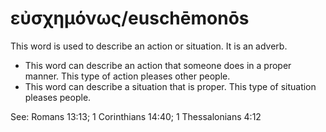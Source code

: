 # εὐσχημόνως/euschēmonōs
This word is used to describe an action or situation. It is an adverb.
* This word can describe an action that someone does in a proper manner. This type of action pleases other people.
* This word can describe a situation that is proper. This type of situation pleases people.

See: Romans 13:13; 1 Corinthians 14:40; 1 Thessalonians 4:12
